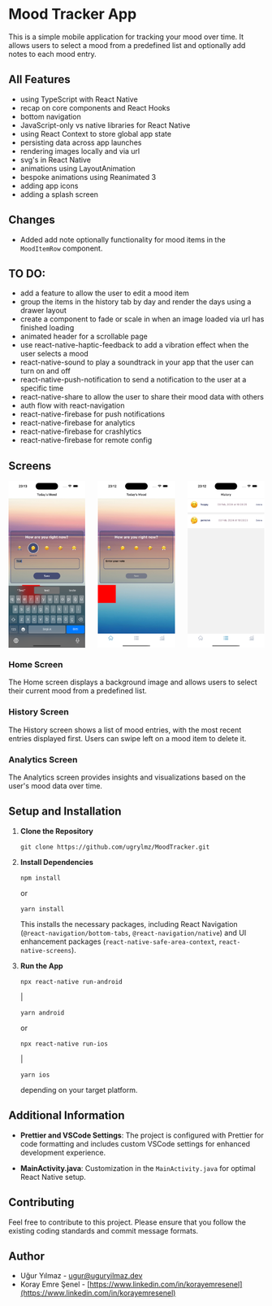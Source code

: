 # Mood Tracker App

This is a simple mobile application for tracking your mood over time. It allows users to select a mood from a predefined list and optionally add notes to each mood entry.

## All Features
- using TypeScript with React Native
- recap on core components and React Hooks
- bottom navigation
- JavaScript-only vs native libraries for React Native
- using React Context to store global app state
- persisting data across app launches
- rendering images locally and via url
- svg's in React Native
- animations using LayoutAnimation
- bespoke animations using Reanimated 3
- adding app icons
- adding a splash screen

## Changes
- Added add note optionally functionality for mood items in the `MoodItemRow` component.
## TO DO:
-    add a feature to allow the user to edit a mood item
- group the items in the history tab by day and render the days using a drawer layout
-    create a component to fade or scale in when an image loaded via url has finished loading
-    animated header for a scrollable page
 -   use react-native-haptic-feedback to add a vibration effect when the user selects a mood
 -   react-native-sound to play a soundtrack in your app that the user can turn on and off
 -  react-native-push-notification to send a notification to the user at a specific time
 -  react-native-share to allow the user to share their mood data with others
 -  auth flow with react-navigation
 -  react-native-firebase for push notifications
 -  react-native-firebase for analytics
 -  react-native-firebase for crashlytics
 -  react-native-firebase for remote config

## Screens
<div style="display: flex; justify-content: space-between;">
<img src="https://raw.githubusercontent.com/ugrylmz/MoodTracker/main/1.png" style="width: 30%;" />
<img src="https://raw.githubusercontent.com/ugrylmz/MoodTracker/main/2.png" style="width: 30%;" />
<img src="https://raw.githubusercontent.com/ugrylmz/MoodTracker/main/3.png" style="width: 30%;"/>
</div>

### Home Screen

The Home screen displays a background image and allows users to select their current mood from a predefined list.

### History Screen

The History screen shows a list of mood entries, with the most recent entries displayed first. Users can swipe left on a mood item to delete it.

### Analytics Screen

The Analytics screen provides insights and visualizations based on the user's mood data over time.

## Setup and Installation

1. **Clone the Repository**
   ```
   git clone https://github.com/ugrylmz/MoodTracker.git
   ```
2. **Install Dependencies**
   ```
   npm install
   ```
   or 
   ```
   yarn install
   ```
   This installs the necessary packages, including React Navigation (`@react-navigation/bottom-tabs`, `@react-navigation/native`) and UI enhancement packages (`react-native-safe-area-context`, `react-native-screens`).

3. **Run the App**
   ```
   npx react-native run-android
   ```
   |
   ```
   yarn android
   ```
    or
   ```
   npx react-native run-ios
   ```
   |
    ```
    yarn ios
    ```
   depending on your target platform.

## Additional Information

- **Prettier and VSCode Settings**: The project is configured with Prettier for code formatting and includes custom VSCode settings for enhanced development experience.
  
- **MainActivity.java**: Customization in the `MainActivity.java` for optimal React Native setup.

## Contributing

Feel free to contribute to this project. Please ensure that you follow the existing coding standards and commit message formats.

## Author

- Uğur Yılmaz - [ugur@uguryilmaz.dev](mailto:ugur@uguryilmaz.dev)
- Koray Emre Şenel - [https://www.linkedin.com/in/korayemresenel](https://www.linkedin.com/in/korayemresenel)